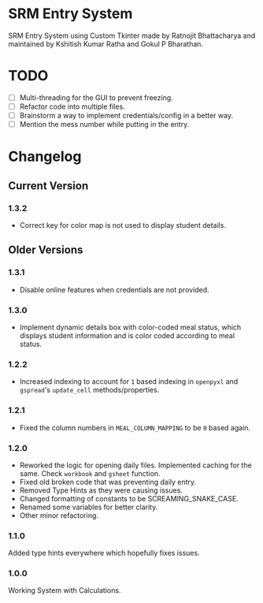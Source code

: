 # SRM Entry System

SRM Entry System using Custom Tkinter made by Ratnojit Bhattacharya and maintained by Kshitish Kumar Ratha and Gokul P Bharathan.

# TODO
- [ ] Multi-threading for the GUI to prevent freezing.
- [ ] Refactor code into multiple files.
- [ ] Brainstorm a way to implement credentials/config in a better way.
- [ ] Mention the mess number while putting in the entry.

# Changelog

## Current Version

### 1.3.2
- Correct key for color map is not used to display student details.

## Older Versions

### 1.3.1
- Disable online features when credentials are not provided.

### 1.3.0
- Implement dynamic details box with color-coded meal status, which displays student information and is color coded according to meal status.

### 1.2.2
- Increased indexing to account for `1` based indexing in `openpyxl` and `gspread`'s `update_cell` methods/properties.

### 1.2.1
- Fixed the column numbers in `MEAL_COLUMN_MAPPING` to be `0` based again.

### 1.2.0
- Reworked the logic for opening daily files. Implemented caching for the same. Check `workbook` and `gsheet` function.
- Fixed old broken code that was preventing daily entry.
- Removed Type Hints as they were causing issues.
- Changed formatting of constants to be SCREAMING_SNAKE_CASE.
- Renamed some variables for better clarity.
- Other minor refactoring.

### 1.1.0
Added type hints everywhere which hopefully fixes issues.

### 1.0.0
Working System with Calculations.